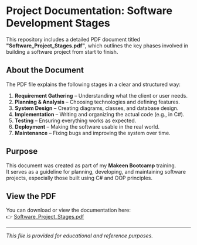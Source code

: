 # Project Documentation: Software Development Stages

This repository includes a detailed PDF document titled **"Software_Project_Stages.pdf"**, which outlines the key phases involved in building a software project from start to finish.

## About the Document

The PDF file explains the following stages in a clear and structured way:

1. **Requirement Gathering** – Understanding what the client or user needs.
2. **Planning & Analysis** – Choosing technologies and defining features.
3. **System Design** – Creating diagrams, classes, and database design.
4. **Implementation** – Writing and organizing the actual code (e.g., in C#).
5. **Testing** – Ensuring everything works as expected.
6. **Deployment** – Making the software usable in the real world.
7. **Maintenance** – Fixing bugs and improving the system over time.

## Purpose

This document was created as part of my **Makeen Bootcamp** training.  
It serves as a guideline for planning, developing, and maintaining software projects, especially those built using C# and OOP principles.

## View the PDF

You can download or view the documentation here:  
👉 [Software_Project_Stages.pdf](./Software_Project_Development_Stages.pdf)

---

*This file is provided for educational and reference purposes.*
